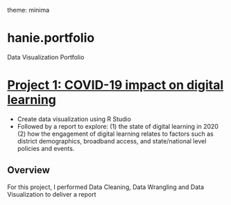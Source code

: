 theme: minima
# hanie.portfolio
Data Visualization Portfolio

# [Project 1: COVID-19 impact on digital learning](https://www.kaggle.com/competitions/learnplatform-covid19-impact-on-digital-learning/overview/description)
* Create data visualization using R Studio
* Followed by a report to explore:
 (1) the state of digital learning in 2020
 (2) how the engagement of digital learning relates to factors such as district demographics, broadband access, and state/national level policies and events.

## Overview
For this project, I performed Data Cleaning, Data Wrangling and Data Visualization to deliver a report
